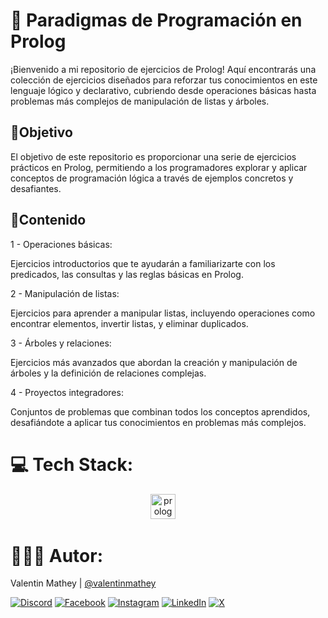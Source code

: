 # 🧠 Paradigmas de Programación en Prolog
¡Bienvenido a mi repositorio de ejercicios de Prolog! Aquí encontrarás una colección de ejercicios diseñados para reforzar tus conocimientos en este lenguaje lógico y declarativo, cubriendo desde operaciones básicas hasta problemas más complejos de manipulación de listas y árboles.

## 💫Objetivo
El objetivo de este repositorio es proporcionar una serie de ejercicios prácticos en Prolog, permitiendo a los programadores explorar y aplicar conceptos de programación lógica a través de ejemplos concretos y desafiantes.

## 📂Contenido
1 - Operaciones básicas:

Ejercicios introductorios que te ayudarán a familiarizarte con los predicados, las consultas y las reglas básicas en Prolog.

2 - Manipulación de listas:

Ejercicios para aprender a manipular listas, incluyendo operaciones como encontrar elementos, invertir listas, y eliminar duplicados.

3 - Árboles y relaciones:

Ejercicios más avanzados que abordan la creación y manipulación de árboles y la definición de relaciones complejas.

4 - Proyectos integradores:

Conjuntos de problemas que combinan todos los conceptos aprendidos, desafiándote a aplicar tus conocimientos en problemas más complejos.


# 💻 Tech Stack:
<div align="center">
  <img src="https://cdn.jsdelivr.net/gh/devicons/devicon/icons/prolog/prolog-original.svg" height="40" alt="prolog logo" />
  <img width="12" />
</div>

# 🧑🏻‍💻 Autor:

Valentin Mathey | <a href="https://github.com/valentinmathey">@valentinmathey</a>

[![Discord](https://img.shields.io/badge/Discord-%237289DA.svg?logo=discord&logoColor=white)](https://discord.gg/valentinmathey) [![Facebook](https://img.shields.io/badge/Facebook-%231877F2.svg?logo=Facebook&logoColor=white)](https://facebook.com/ValentinEzequielMathey) [![Instagram](https://img.shields.io/badge/Instagram-%23E4405F.svg?logo=Instagram&logoColor=white)](https://instagram.com/valen.mathey/) [![LinkedIn](https://img.shields.io/badge/LinkedIn-%230077B5.svg?logo=linkedin&logoColor=white)](https://linkedin.com/in/valentin-mathey) [![X](https://img.shields.io/badge/X-%231DA1F2.svg?logo=X&logoColor=white)](https://twitter.com/valen_mathey)
